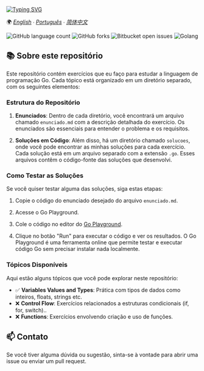 [![Typing SVG](https://readme-typing-svg.herokuapp.com/?color=ffff&size=35&center=true&vCenter=true&width=1000&lines=Bem-vindo(a)!+:%29;Exercícios;Go)](https://git.io/typing-svg)

🌍
*[English](README-en.md) ∙ [Português](README.md) ∙ [简体中文](README-zh.md)*


![GitHub language count](https://img.shields.io/github/languages/count/amandfernandes/Golang?style=for-the-badge)
![GitHub forks](https://img.shields.io/github/forks/amandfernandes/Dev.Web?style=for-the-badge)
![Bitbucket open issues](https://img.shields.io/bitbucket/issues/amandfernandes/Dev.Web?style=for-the-badge)
![Golang](https://img.shields.io/badge/Go-1AA7EC?style=for-the-badge&logo=go&logoColor=white)

## 📚 Sobre este repositório

Este repositório contém exercícios que eu faço para estudar a linguagem de programação Go. Cada tópico está organizado em um diretório separado, com os seguintes elementos:

### Estrutura do Repositório

1. **Enunciados**: Dentro de cada diretório, você encontrará um arquivo chamado `enunciado.md` com a descrição detalhada do exercício. Os enunciados são essenciais para entender o problema e os requisitos.

2. **Soluções em Código**: Além disso, há um diretório chamado `solucoes`, onde você pode encontrar as minhas soluções para cada exercício. Cada solução está em um arquivo separado com a extensão `.go`. Esses arquivos contêm o código-fonte das soluções que desenvolvi.

### Como Testar as Soluções

Se você quiser testar alguma das soluções, siga estas etapas:

1. Copie o código do enunciado desejado do arquivo `enunciado.md`.

2. Acesse o Go Playground.

3. Cole o código no editor do [Go Playground](https://go.dev/play/).

4. Clique no botão "Run" para executar o código e ver os resultados. O Go Playground é uma ferramenta online que permite testar e executar código Go sem precisar instalar nada localmente.

### Tópicos Disponíveis

Aqui estão alguns tópicos que você pode explorar neste repositório:

- ✅ **Variables Values and Types**: Prática com tipos de dados como inteiros, floats, strings etc.
- ❌ **Control Flow**: Exercícios relacionados a estruturas condicionais (if, for, switch)..
- ❌ **Functions**: Exercícios envolvendo criação e uso de funções.

## 📫 Contato

Se você tiver alguma dúvida ou sugestão, sinta-se à vontade para abrir uma issue ou enviar um pull request.

